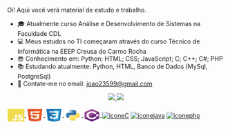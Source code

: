 Oi! Aqui você verá material de estudo e trabalho.

- 🎓 Atualmente curso Análise e Desenvolvimento de Sistemas na Faculdade CDL
- 💻 Meus estudos no TI começaram através do curso Técnico de Informática na EEEP Creusa do Carmo Rocha
- 😎 Conhecimento em: Python; HTML; CSS; JavaScript; C; C++; C#; PHP
- 📚 Estudando atualmente: Python, HTML, Banco de Dados (MySql, PostgreSql)
- 📩 Contate-me no email: joao23599@gmail.com

<div align="center">
  <a href="https://github.com/joao23599">
  <img height="160em" src="https://github-readme-stats.vercel.app/api?username=joao23599&show_icons=true&theme=midnight-purple&include_all_commits=true&count_private=true"/>   <img height="160em" src="https://github-readme-stats.vercel.app/api/top-langs/?username=joao23599&layout=compact&langs_count=7&theme=midnight-purple"/>
  </div>
  
  
  <div style="display: inline_block"><br>
  <img align="center" height="30" width="40" src="https://raw.githubusercontent.com/devicons/devicon/master/icons/javascript/javascript-plain.svg">
  <img align="center" height="30" width="40" src="https://raw.githubusercontent.com/devicons/devicon/master/icons/html5/html5-original.svg">
  <img align="center" height="30" width="40" src="https://raw.githubusercontent.com/devicons/devicon/master/icons/css3/css3-original.svg">
  <img align="center" height="30" width="40" src="https://raw.githubusercontent.com/devicons/devicon/master/icons/python/python-original.svg">
  <img align="center" height="30" width="40" src="https://raw.githubusercontent.com/devicons/devicon/master/icons/csharp/csharp-original.svg">  
  <a href="https://imgbb.com/"><img src="https://i.ibb.co/1z6Zhb0/iconeC.png" alt="iconeC" border="0" img align="center" height="30" width="40"></a>
  <a href="https://imgbb.com/"><img src="https://i.ibb.co/vXdzJKp/iconejava.png" alt="iconejava" border="0" img align="center" height="50" width="60"></a>
  <a href="https://imgbb.com/"><img src="https://i.ibb.co/H4QxPSs/iconephp.png" alt="iconephp" border="0" img align="center" height="35" width="45"></a>
 
##

